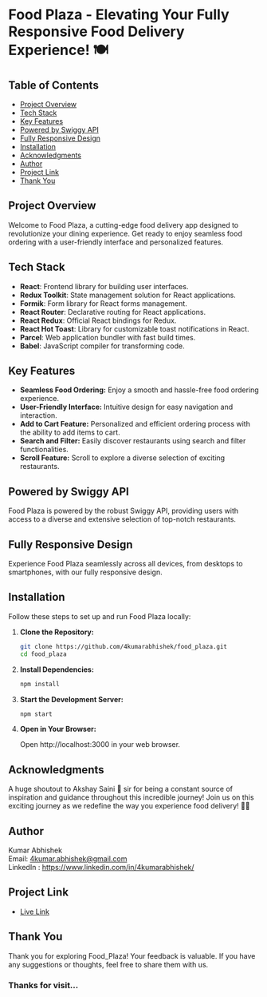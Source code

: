 # Food Plaza - Elevating Your Fully Responsive Food Delivery Experience! 🍽️

## Table of Contents

- [Project Overview](#project-overview)
- [Tech Stack](#tech-stack)
- [Key Features](#key-features)
- [Powered by Swiggy API](#powered-by-swiggy-api)
- [Fully Responsive Design](#fully-responsive-design)
- [Installation](#installation)
- [Acknowledgments](#acknowledgments)
- [Author](#author)
- [Project Link](#project-link)
- [Thank You](#thank-you)

## Project Overview

Welcome to Food Plaza, a cutting-edge food delivery app designed to revolutionize your dining experience. Get ready to enjoy seamless food ordering with a user-friendly interface and personalized features.

## Tech Stack

- **React**: Frontend library for building user interfaces.
- **Redux Toolkit**: State management solution for React applications.
- **Formik**: Form library for React forms management.
- **React Router**: Declarative routing for React applications.
- **React Redux**: Official React bindings for Redux.
- **React Hot Toast**: Library for customizable toast notifications in React.
- **Parcel**: Web application bundler with fast build times.
- **Babel**: JavaScript compiler for transforming code.

## Key Features

- **Seamless Food Ordering:** Enjoy a smooth and hassle-free food ordering experience.
- **User-Friendly Interface:** Intuitive design for easy navigation and interaction.
- **Add to Cart Feature:** Personalized and efficient ordering process with the ability to add items to cart.
- **Search and Filter:** Easily discover restaurants using search and filter functionalities.
- **Scroll Feature:** Scroll to explore a diverse selection of exciting restaurants.

## Powered by Swiggy API

Food Plaza is powered by the robust Swiggy API, providing users with access to a diverse and extensive selection of top-notch restaurants.

## Fully Responsive Design

Experience Food Plaza seamlessly across all devices, from desktops to smartphones, with our fully responsive design.

## Installation

Follow these steps to set up and run Food Plaza locally:

1. **Clone the Repository:**
   ```bash
   git clone https://github.com/4kumarabhishek/food_plaza.git
   cd food_plaza
   ```
2. **Install Dependencies:**

   ```bash
   npm install
   ```

3. **Start the Development Server:**

   ```bash
   npm start
   ```

4. **Open in Your Browser:**

   Open http://localhost:3000 in your web browser.

## Acknowledgments

A huge shoutout to Akshay Saini 🚀 sir for being a constant source of inspiration and guidance throughout this incredible journey! Join us on this exciting journey as we redefine the way you experience food delivery! 🌮🚀

## Author

Kumar Abhishek \
Email: 4kumar.abhishek@gmail.com \
LinkedIn : https://www.linkedin.com/in/4kumarabhishek/

## Project Link

- [Live Link](https://food-plaza-23nj.onrender.com)

## Thank You

Thank you for exploring Food_Plaza! Your feedback is valuable. If you have any suggestions or thoughts, feel free to share them with us.

### Thanks for visit...
